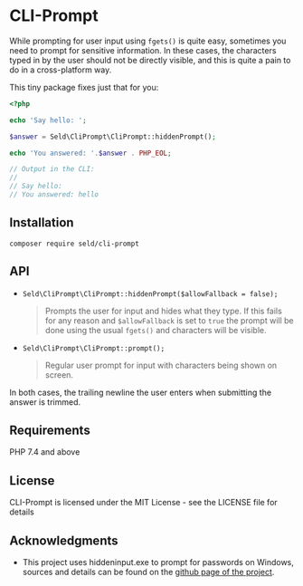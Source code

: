 CLI-Prompt
==========

While prompting for user input using `fgets()` is quite easy, sometimes you
need to prompt for sensitive information. In these cases, the characters typed
in by the user should not be directly visible, and this is quite a pain to
do in a cross-platform way.

This tiny package fixes just that for you:

```php
<?php

echo 'Say hello: ';

$answer = Seld\CliPrompt\CliPrompt::hiddenPrompt();

echo 'You answered: '.$answer . PHP_EOL;

// Output in the CLI:
// 
// Say hello:
// You answered: hello
```

Installation
------------

`composer require seld/cli-prompt`

API
---

- `Seld\CliPrompt\CliPrompt::hiddenPrompt($allowFallback = false);`

  > Prompts the user for input and hides what they type. If this fails for any
  > reason and `$allowFallback` is set to `true` the prompt will be done using
  > the usual `fgets()` and characters will be visible.

- `Seld\CliPrompt\CliPrompt::prompt();`

  > Regular user prompt for input with characters being shown on screen.

In both cases, the trailing newline the user enters when submitting the answer
is trimmed.

Requirements
------------

PHP 7.4 and above

License
-------

CLI-Prompt is licensed under the MIT License - see the LICENSE file for details

Acknowledgments
---------------

- This project uses hiddeninput.exe to prompt for passwords on Windows, sources
  and details can be found on the [github page of the project](https://github.com/Seldaek/hidden-input).
